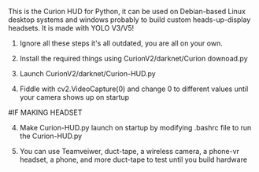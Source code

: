 This is the Curion HUD for Python, it can be used on Debian-based Linux desktop systems and windows probably to build custom heads-up-display headsets. It is made with YOLO V3/V5!
1. Ignore all these steps it's all outdated, you are all on your own.
   
2. Install the required things using CurionV2/darknet/Curion downoad.py

3. Launch CurionV2/darknet/Curion-HUD.py

4. Fiddle with cv2.VideoCapture(0) and change 0 to different values until your camera shows up on startup

#IF MAKING HEADSET

4. Make Curion-HUD.py launch on startup by modifying .bashrc file to run the Curion-HUD.py

5. You can use Teamveiwer, duct-tape, a wireless camera, a phone-vr headset, a phone, and more duct-tape to test until you build hardware
